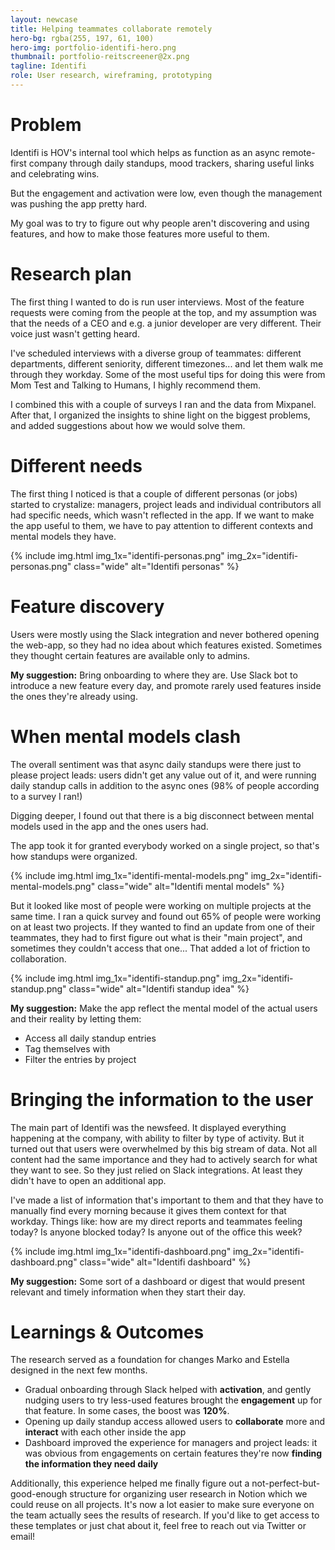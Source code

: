 ```yaml
---
layout: newcase
title: Helping teammates collaborate remotely
hero-bg: rgba(255, 197, 61, 100)
hero-img: portfolio-identifi-hero.png
thumbnail: portfolio-reitscreener@2x.png
tagline: Identifi
role: User research, wireframing, prototyping
---
```


# Problem
Identifi is HOV's internal tool which helps as function as an async remote-first company through daily standups, mood trackers, sharing useful links and celebrating wins.

But the engagement and activation were low, even though the management was pushing the app pretty hard.

My goal was to try to figure out why people aren't discovering and using features, and how to make those features more useful to them.

# Research plan
The first thing I wanted to do is run user interviews. Most of the feature requests were coming from the people at the top, and my assumption was that the needs of a CEO and e.g. a junior developer are very different. Their voice just wasn't getting heard.

I've scheduled interviews with a diverse group of teammates: different departments, different seniority, different timezones... and let them walk me through they workday. Some of the most useful tips for doing this were from Mom Test and Talking to Humans, I highly recommend them.

I combined this with a couple of surveys I ran and the data from Mixpanel. After that, I organized the insights to shine light on the biggest problems, and added suggestions about how we would solve them.

# Different needs
The first thing I noticed is that a couple of different personas (or jobs) started to crystalize: managers, project leads and individual contributors all had specific needs, which wasn't reflected in the app. If we want to make the app useful to them, we have to pay attention to different contexts and mental models they have.

{% include img.html img_1x="identifi-personas.png" img_2x="identifi-personas.png" class="wide" alt="Identifi personas" %}

# Feature discovery
Users were mostly using the Slack integration and never bothered opening the web-app, so they had no idea about which features existed. Sometimes they thought certain features are available only to admins.

**My suggestion:** Bring onboarding to where they are. Use Slack bot to introduce a new feature every day, and promote rarely used features inside the ones they're already using.

# When mental models clash
The overall sentiment was that async daily standups were there just to please project leads: users didn't get any value out of it, and were running daily standup calls in addition to the async ones (98% of people according to a survey I ran!)

Digging deeper, I found out that there is a big disconnect between mental models used in the app and the ones users had.

The app took it for granted everybody worked on a single project, so that's how standups were organized.

{% include img.html img_1x="identifi-mental-models.png" img_2x="identifi-mental-models.png" class="wide" alt="Identifi mental models" %}

But it looked like most of people were working on multiple projects at the same time. I ran a quick survey and found out 65% of people were working on at least two projects. If they wanted to find an update from one of their teammates, they had to first figure out what is their "main project", and sometimes they couldn't access that one... That added a lot of friction to collaboration.

{% include img.html img_1x="identifi-standup.png" img_2x="identifi-standup.png" class="wide" alt="Identifi standup idea" %}

**My suggestion:** Make the app reflect the mental model of the actual users and their reality by letting them:
- Access all daily standup entries
- Tag themselves with 
- Filter the entries by project

# Bringing the information to the user
The main part of Identifi was the newsfeed. It displayed everything happening at the company, with ability to filter by type of activity. But it turned out that users were overwhelmed by this big stream of data. Not all content had the same importance and they had to actively search for what they want to see. So they just relied on Slack integrations. At least they didn't have to open an additional app.

I've made a list of information that's important to them and that they have to manually find every morning because it gives them context for that workday. Things like: how are my direct reports and teammates feeling today? Is anyone blocked today? Is anyone out of the office this week?

{% include img.html img_1x="identifi-dashboard.png" img_2x="identifi-dashboard.png" class="wide" alt="Identifi dashboard" %}

**My suggestion:** Some sort of a dashboard or digest that would present relevant and timely information when they start their day.

# Learnings & Outcomes
The research served as a foundation for changes Marko and Estella designed in the next few months.

- Gradual onboarding through Slack helped with **activation**, and gently nudging users to try less-used features brought the **engagement** up for that feature. In some cases, the boost was **120%**.
- Opening up daily standup access allowed users to **collaborate** more and **interact** with each other inside the app
- Dashboard improved the experience for managers and project leads: it was obvious from engagements on certain features they're now **finding the information they need daily**

Additionally, this experience helped me finally figure out a not-perfect-but-good-enough structure for organizing user research in Notion which we could reuse on all projects. It's now a lot easier to make sure everyone on the team actually sees the results of research. If you'd like to get access to these templates or just chat about it, feel free to reach out via Twitter or email! 



